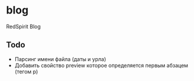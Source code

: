 # blog
RedSpirit Blog

## Todo

- Парсинг имени файла (даты и урла)
- Добавить свойство preview которое определяется первым абзацем (тегом p)